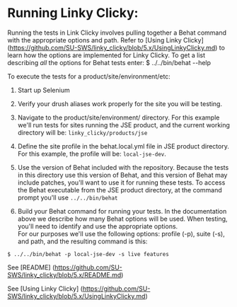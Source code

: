 # Running Linky Clicky:

Running the tests in Link Clicky involves pulling together a Behat command with the appropriate options and path. Refer to [Using Linky Clicky] (https://github.com/SU-SWS/linky_clicky/blob/5.x/UsingLinkyClicky.md) to learn how the options are implemented for Linky Clicky.
To get a list describing *all* the options for Behat tests enter:
$ ../../bin/behat --help


To execute the tests for a product/site/environment/etc:

1. Start up Selenium

1. Verify your drush aliases work properly for the site you will be testing.

1. Navigate to the product/site/environment/ directory.
For this example we'll run tests for sites running the JSE product, and the current working directory will be:
`linky_clicky/products/jse`

1. Define the site profile in the behat.local.yml file in JSE product directory.
For this example, the profile will be: `local-jse-dev`.

1. Use the version of Behat included with the repository.
Because the tests in this directory use this version of Behat, and this version of Behat may include patches, you'll want to use it for running these tests. To access the Behat executable from the JSE product directory, at the command prompt you'll use `../../bin/behat`

1. Build your Behat command for running your tests.
In the documentation above we describe how many Behat options will be used. When testing, you'll need to identify and use the appropriate options.  
For our purposes we'll use the following options: profile (-p), suite (-s), and path, and the resulting command is this:

`$ ../../bin/behat -p local-jse-dev -s live features`

See [README] (https://github.com/SU-SWS/linky_clicky/blob/5.x/README.md)


See [Using Linky Clicky] (https://github.com/SU-SWS/linky_clicky/blob/5.x/UsingLinkyClicky.md)
